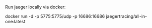 Run jaeger locally via docker:

docker run -d -p 5775:5775/udp -p 16686:16686 jaegertracing/all-in-one:latest
